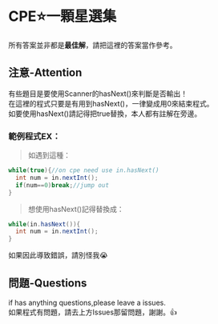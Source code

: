 # CPE⭐一顆星選集
所有答案並非都是**最佳解**，請把這裡的答案當作參考。     
      
## 注意-Attention
有些題目是要使用Scanner的hasNext()來判斷是否輸出！     
在這裡的程式只要是有用到hasNext()，一律變成用0來結束程式。      
如要使用hasNext()請記得把true替換，本人都有註解在旁邊。   
                  
### 範例程式EX：
> 如遇到這種：
```java
while(true){//on cpe need use in.hasNext()
  int num = in.nextInt();
  if(num==0)break;//jump out
}
```
> 想使用hasNext()記得替換成：
```java
while(in.hasNext()){
  int num = in.nextInt();
}
```     
如果因此導致錯誤，請別怪我😭
                  
## 問題-Questions
if has anything questions,please leave a issues.    
如果程式有問題，請去上方Issues那留問題，謝謝。👍    
